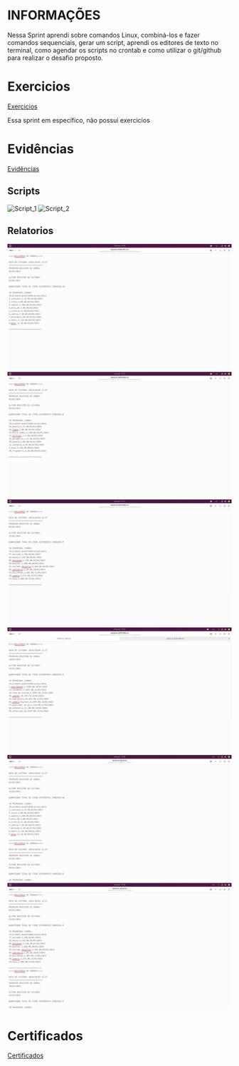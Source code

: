 # INFORMAÇÕES

Nessa Sprint aprendi sobre comandos Linux, combiná-los e fazer comandos sequenciais, gerar um script, aprendi os editores de texto no terminal, como agendar os scripts no crontab e como utilizar o git/github para realizar o desafio proposto.

# Exercicios
[Exercicios](Exercícios)

Essa sprint em específico, não possui exercicios

# Evidências
[Evidências](Evidências)
## Scripts
![Script_1](Evidências/processamento_de_dados.png)
![Script_2](Evidências/consolidador_de_dados.png)

## Relatorios
![Relatorio_1](Evidências/relatorio_1.png)
![Relatorio_2](Evidências/relatorio_2.png)
![Relatorio_3](Evidências/relatorio_3.png)
![Relatorio_4](Evidências/relatorio_4.png)
![Relatorio_final](Evidências/relatorio_final_1.png)
![Relatorio_final](Evidências/relatorio_final_2.png)

# Certificados
[Certificados](Certificados)
